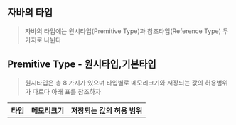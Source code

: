 ## 자바의 타입
> 자바의 타입에는 원시타입(Premitive Type)과 참조타입(Reference Type) 두 가지로 나뉜다

## Premitive Type - 원시타입,기본타입
> 원시타입은 총 8 가지가 있으며 타입별로 메모리크기와 저장되는 값의 허용범위가 다르다
> 아래 표를 참조하자
<table>
	<tr>
		<th>타입</th>
		<th colspan="2">메모리크기</th>
		<th colspan="2">저장되는 값의 허용 범위</th>
	</tr>
	<tr></tr>
</table>